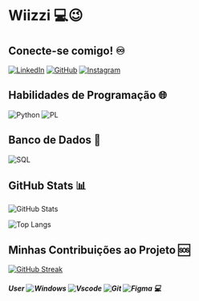 # Wiizzi 💻😉

## Conecte-se comigo! ♾️
[![LinkedIn](https://img.shields.io/badge/LinkedIn-111111?style=for-the-badge&logo=linkedin&logoColor=white)](https://www.linkedin.com/in/gabriel-coelho-a48258309/)
[![GitHub](https://img.shields.io/badge/GitHub-111111?style=for-the-badge&logo=github&logoColor=white)](https://github.com/Wiizzi)
[![Instagram](https://img.shields.io/badge/-Instagram-111111?style=for-the-badge&logo=instagram&logoColor=white)](https://www.instagram.com/skk_coelho/)

## Habilidades de Programação 🌐
![Python](https://img.shields.io/badge/Python-FF9900?style=for-the-badge&logo=python&logoColor=white)
![PL](https://img.shields.io/badge/PL%2FSQL-FF9900?style=for-the-badge&logo=oracle&logoColor=white)

## Banco de Dados 🏦
![SQL](https://img.shields.io/badge/MySQL-FF9900?style=for-the-badge&logo=mysql&logoColor=white)

## GitHub Stats 📊
![GitHub Stats](https://github-readme-stats.vercel.app/api?username=Wiizzi&theme=dark&bg_color=000000&border_color=CCCCCC&show_icons=true&icon_color=FF9900&title_color=FF9900&text_color=FFFFFF&hide_title=true)

![Top Langs](https://github-readme-stats-git-masterrstaa-rickstaa.vercel.app/api/top-langs/?username=Wiizzi&bg_color=000000&border_color=FFFFFF&title_color=FFFFFF&text_color=CCCCCC)

## Minhas Contribuições ao Projeto 🆘
[![GitHub Streak](https://streak-stats.demolab.com?user=Wiizzi&theme=neon&hide_border=true&locale=pt_BR&date_format=%5BY%20%5DM%20j)](https://git.io/streak-stats)

##### *User* ![Windows](https://img.shields.io/badge/Windows-FF9900?style=for-the-badge&logo=windows&logoColor=white) ![Vscode](https://img.shields.io/badge/Vscode-FF9900?style=for-the-badge&logo=visual-studio-code&logoColor=white) ![Git](https://img.shields.io/badge/GIT-FF9900?style=for-the-badge&logo=git&logoColor=white) ![Figma](https://img.shields.io/badge/Figma-FF9900?style=for-the-badge&logo=figma&logoColor=white) 💻
